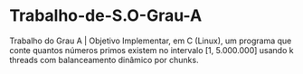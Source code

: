 # Trabalho-de-S.O-Grau-A
Trabalho do Grau A | Objetivo Implementar, em C (Linux), um programa que conte quantos números primos existem no intervalo [1, 5.000.000] usando k threads com balanceamento dinâmico por chunks.
